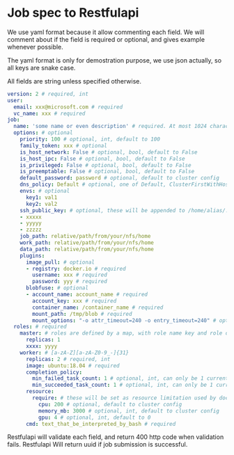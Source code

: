 # Job spec to  Restfulapi

We use yaml format because it allow commenting each field. We will comment about if the field is required
or optional, and gives example whenever possible.

The yaml format is only for demostration purpose, we use json actually, so all keys are snake case.

All fields are string unless specified otherwise.


```yaml
version: 2 # required, int
user:
  email: xxx@microsoft.com # required
  vc_name: xxx # required
job:
  name: 'some name or even description' # required. At most 1024 characters
  options: # optional
    priority: 100 # optional, int, default to 100
    family_token: xxx # optional
    is_host_network: False # optional, bool, default to False
    is_host_ipc: False # optional, bool, default to False
    is_privileged: False # optional, bool, default to False
    is_preemptable: False # optional, bool, default to False
    default_password: password # optional, default to cluster config
    dns_policy: Default # optional, one of Default, ClusterFirstWithHostNet, ClusterFirst, default to Default
    envs: # optional
      key1: val1
      key2: val2
    ssh_public_key: # optional, these will be appended to /home/alias/.ssh/authorized_keys
    - xxxxx
    - yyyyy
    - zzzzz
    job_path: relative/path/from/your/nfs/home
    work_path: relative/path/from/your/nfs/home
    data_path: relative/path/from/your/nfs/home
    plugins:
      image_pull: # optional
      - registry: docker.io # required
        username: xxx # required
        password: yyy # required
      blobfuse: # optional
      - account_name: account_name # required
        account_key: xxx # required
        container_name: /container_name # required
        mount_path: /tmp/blob # required
        mount_options: "-o attr_timeout=240 -o entry_timeout=240" # optional
  roles: # required
    master: # roles are defined by a map, with role name key and role definition, fields comments see below
      replicas: 1
      xxxx: yyyy
    worker: # [a-zA-Z][a-zA-Z0-9_-]{31}
      replicas: 2 # required, int
      image: ubuntu:18.04 # required
      completion_policy:
        min_failed_task_count: 1 # optional, int, can only be 1 currently. Consider this job failed when num of task from this role failed
        min_succeeded_task_count: 1 # optional, int, can only be 1 currently. Consider this job failed when num of task from this role failed
      resource:
        require: # these will be set as resource limitation used by docker container
          cpu: 200 # optional, default to cluster config
          memory_mb: 3000 # optional, int, default to cluster config
          gpu: 4 # optional, int, default to 0
      cmd: text_that_be_interpreted_by_bash # required
```

Restfulapi will validate each field, and return 400 http code when validation fails. Restfulapi Will return
uuid if job submission is successful.
